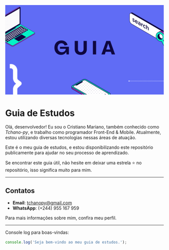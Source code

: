 ![Imagem de capa - Imagem gerada pelo Canvas](/assets/img.png)

# Guia de Estudos

Olá, desenvolvedor! Eu sou o Cristiano Mariano, também conhecido como *Tchano-py*, e trabalho como programador Front-End & Mobile. Atualmente, estou utilizando diversas tecnologias nessas áreas de atuação.

Este é o meu guia de estudos, e estou disponibilizando este repositório publicamente para ajudar no seu processo de aprendizado.

Se encontrar este guia útil, não hesite em deixar uma estrela ⭐️ no repositório, isso significa muito para mim.

---

## Contatos

- **Email**: tchanopy@gmail.com
- **WhatsApp**: (+244) 955 167 959

Para mais informações sobre mim, confira meu perfil.

---

Console log para boas-vindas:

```javascript
console.log('Seja bem-vindo ao meu guia de estudos.');
```
